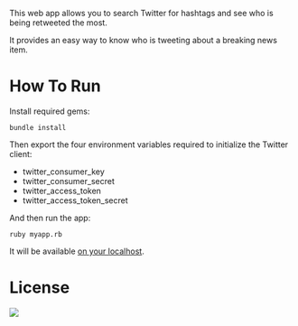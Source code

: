 This web app allows you to search Twitter for hashtags and see who is being retweeted the most.

It provides an easy way to know who is tweeting about a breaking news item.

# How To Run
Install required gems:

    bundle install

Then export the four environment variables required to initialize the Twitter client:

- twitter\_consumer\_key
- twitter\_consumer\_secret
- twitter\_access\_token
- twitter\_access\_token\_secret

And then run the app:

    ruby myapp.rb

It will be available [on your localhost](http://localhost:4567).


# License
[![](http://i.creativecommons.org/l/by-nc-sa/3.0/88x31.png)](http://creativecommons.org/licenses/by-nc-sa/3.0/deed.en_US)
